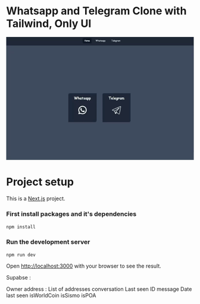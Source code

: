 # Whatsapp and Telegram Clone with Tailwind, Only UI

![](demo.gif)

# Project setup

This is a [Next.js](https://nextjs.org/) project.

### First install packages and it's dependencies

```
npm install
```

### Run the development server

```
npm run dev
```

Open [http://localhost:3000](http://localhost:3000) with your browser to see the result.

Supabse :

Owner address :
List of addresses conversation
Last seen ID message
Date last seen
isWorldCoin
isSismo
isPOA
